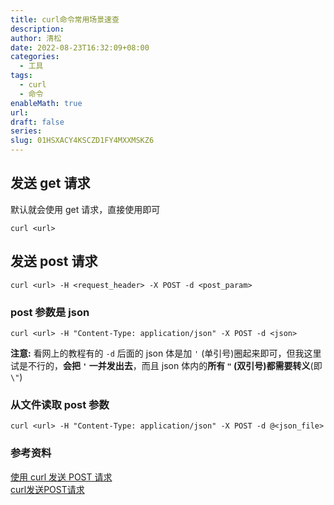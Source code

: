 ```yaml
---
title: curl命令常用场景速查
description: 
author: 清松
date: 2022-08-23T16:32:09+08:00
categories:
  - 工具
tags:
  - curl
  - 命令
enableMath: true
url: 
draft: false
series: 
slug: 01HSXACY4KSCZD1FY4MXXMSKZ6
---
```

## 发送 get 请求
默认就会使用 get 请求，直接使用即可
```
curl <url>
```
## 发送 post 请求
```
curl <url> -H <request_header> -X POST -d <post_param>
```
### post 参数是 json
```
curl <url> -H "Content-Type: application/json" -X POST -d <json>
```
**注意:** 看网上的教程有的 `-d` 后面的 json 体是加 `'` (单引号)圈起来即可，但我这里试是不行的，**会把 `'` 一并发出去**，而且 json 体内的**所有 `"` (双引号)都需要转义**(即 `\"`)
### 从文件读取 post 参数
```
curl <url> -H "Content-Type: application/json" -X POST -d @<json_file>
```
### 参考资料
[使用 curl 发送 POST 请求](https://www.cnblogs.com/Aoobruce/p/14804662.html)   
[curl发送POST请求](https://www.jianshu.com/p/1f72b475d22d)   
